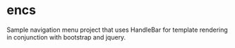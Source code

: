 encs
====
Sample navigation menu project that uses HandleBar for template rendering in conjunction with bootstrap and jquery.



